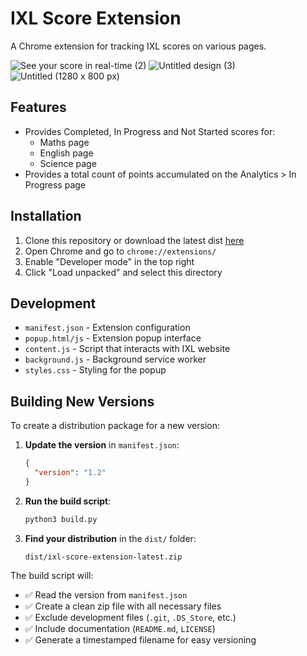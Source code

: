 # IXL Score Extension

A Chrome extension for tracking IXL scores on various pages.

![See your score in real-time (2)](https://github.com/user-attachments/assets/8b5f003e-7ee4-423f-9f24-5da79c62a9c1)
![Untitled design (3)](https://github.com/user-attachments/assets/e09c85ce-bdf4-421a-9cc8-4945f9531468)
![Untitled (1280 x 800 px)](https://github.com/user-attachments/assets/3989c239-5a03-4183-9dc0-df7cddd3c8ad)

## Features
- Provides Completed, In Progress and Not Started scores for:
  - Maths page
  - English page
  - Science page
- Provides a total count of points accumulated on the Analytics > In Progress page


## Installation
1. Clone this repository or download the latest dist <a href="dist/ixl-score-extension-latest.zip">here</a>
2. Open Chrome and go to `chrome://extensions/`
3. Enable "Developer mode" in the top right
4. Click "Load unpacked" and select this directory

## Development
- `manifest.json` - Extension configuration
- `popup.html/js` - Extension popup interface
- `content.js` - Script that interacts with IXL website
- `background.js` - Background service worker
- `styles.css` - Styling for the popup

## Building New Versions

To create a distribution package for a new version:

1. **Update the version** in `manifest.json`:
   ```json
   {
     "version": "1.2"
   }
   ```

2. **Run the build script**:
   ```bash
   python3 build.py
   ```

3. **Find your distribution** in the `dist/` folder:
   ```
   dist/ixl-score-extension-latest.zip
   ```

The build script will:
- ✅ Read the version from `manifest.json`
- ✅ Create a clean zip file with all necessary files
- ✅ Exclude development files (`.git`, `.DS_Store`, etc.)
- ✅ Include documentation (`README.md`, `LICENSE`)
- ✅ Generate a timestamped filename for easy versioning

